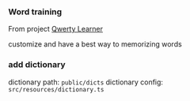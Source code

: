 ### Word training

From project [Qwerty Learner](https://github.com/RealKai42/qwerty-learner)

customize and have a best way to memorizing words

### add dictionary

dictionary path: `public/dicts`
dictionary config: `src/resources/dictionary.ts`
